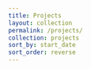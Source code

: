 ```yaml
---
title: Projects
layout: collection
permalink: /projects/
collection: projects
sort_by: start_date
sort_order: reverse
---
```

